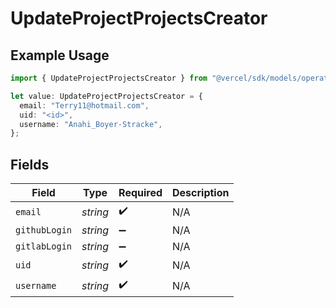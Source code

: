 # UpdateProjectProjectsCreator

## Example Usage

```typescript
import { UpdateProjectProjectsCreator } from "@vercel/sdk/models/operations/updateproject.js";

let value: UpdateProjectProjectsCreator = {
  email: "Terry11@hotmail.com",
  uid: "<id>",
  username: "Anahi_Boyer-Stracke",
};
```

## Fields

| Field              | Type               | Required           | Description        |
| ------------------ | ------------------ | ------------------ | ------------------ |
| `email`            | *string*           | :heavy_check_mark: | N/A                |
| `githubLogin`      | *string*           | :heavy_minus_sign: | N/A                |
| `gitlabLogin`      | *string*           | :heavy_minus_sign: | N/A                |
| `uid`              | *string*           | :heavy_check_mark: | N/A                |
| `username`         | *string*           | :heavy_check_mark: | N/A                |